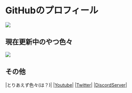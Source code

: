 # GitHubのプロフィール

[![](https://github-readme-stats.vercel.app/api?username=p-yttor4869&show_icons=true&theme=midnight-purple)](https://github.com/p-yttor4869)
## 現在更新中のやつ色々
[![](https://github-readme-stats.vercel.app/api/pin/?username=p-yttor4869&repo=DiscordVerifiyBot&theme=midnight-purple)](https://github.com/p-yttor4869/DiscordVerifiyBot)

## その他
|とりあえず色々(は？)|
|[Youtube](https://www.youtube.com/channel/UCwtA1x7pNWiDI6b30ZbS5wA)|
|[Twitter](https://twitter.com/pyttor33_111)|
|[DiscordServer](https://tel1hor.tel1horjp.repl.co/tel1horserver.html)|
